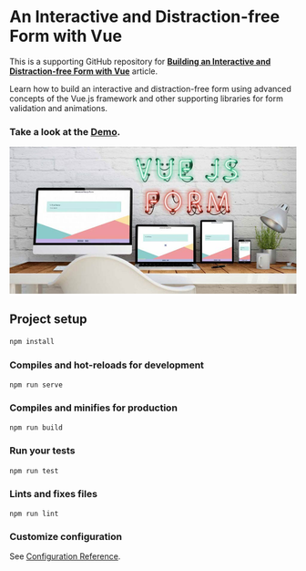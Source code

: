 # An Interactive and Distraction-free Form with Vue

This is a supporting GitHub repository for **[Building an Interactive and Distraction-free Form with Vue](https://medium.com/vue-mastery/building-an-interactive-and-distraction-free-form-with-vue-bfe23907e981)** article.

Learn how to build an interactive and distraction-free form using advanced concepts of the Vue.js framework and other supporting libraries for form validation and animations.

### Take a look at the [Demo](http://distraction-free-vue-form.surge.sh/).

![Project Image](/docs/images/screenshot.jpg)

## Project setup

```bash
npm install
```

### Compiles and hot-reloads for development

```
npm run serve
```

### Compiles and minifies for production

```
npm run build
```

### Run your tests

```
npm run test
```

### Lints and fixes files

```
npm run lint
```

### Customize configuration

See [Configuration Reference](https://cli.vuejs.org/config/).
